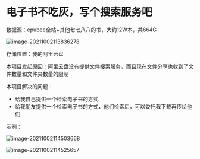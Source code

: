# 电子书不吃灰，写个搜索服务吧

数据源：epubee全站+其他七七八八的书，大约12W本，共664G

![image-20211002113836278](https://gitee.com/AndrewYu/PicGo/raw/master/img/image-20211002113836278.png)

存储位置：我的阿里云盘

本项目发起原因：阿里云盘没有提供文件搜索服务，而且现在文件分享也收到了文件数量和文件夹数量的限制

本项目解决的问题：

* 给我自己提供一个检索电子书的方式
* 给我朋友提供一个检索电子书的方式，他们检索后，可以委托我下载再传给他们



示例：

![image-20211002114503668](https://gitee.com/AndrewYu/PicGo/raw/master/img/image-20211002114503668.png)

![image-20211002114525657](https://gitee.com/AndrewYu/PicGo/raw/master/img/image-20211002114525657.png)

